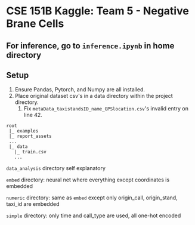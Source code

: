 # CSE 151B Kaggle: Team 5 - Negative Brane Cells
## For inference, go to `inference.ipynb` in home directory
## Setup
1. Ensure Pandas, Pytorch, and Numpy are all installed.
2. Place original dataset csv's in a data directory within the project directory.
    1. Fix `metaData_taxistandsID_name_GPSlocation.csv`'s invalid entry on line 42.
```
root
 |_ examples
 |_ report_assets
 ...
 |_ data
   |_ train.csv
   ...
```
`data_analysis` directory self explanatory

`embed` directory: neural net where everything except coordinates is embedded

`numeric` directory: same as `embed` except only origin_call, origin_stand, taxi_id are embedded

`simple` directory: only time and call_type are used, all one-hot encoded

